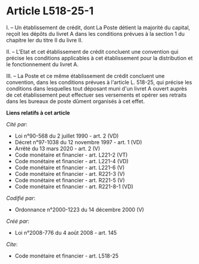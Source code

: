 # Article L518-25-1

I. – Un établissement de crédit, dont La Poste détient la majorité du capital, reçoit les dépôts du livret A dans les
conditions prévues à la section 1 du chapitre Ier du titre II du livre II.

II. – L'Etat et cet établissement de crédit concluent une convention qui précise les conditions applicables à cet
établissement pour la distribution et le fonctionnement du livret A.

III. – La Poste et ce même établissement de crédit concluent une convention, dans les conditions prévues à l'article L.
518-25, qui précise les conditions dans lesquelles tout déposant muni d'un livret A ouvert auprès de cet établissement peut
effectuer ses versements et opérer ses retraits dans les bureaux de poste dûment organisés à cet effet.

**Liens relatifs à cet article**

_Cité par_:

  - Loi n°90-568 du 2 juillet 1990 - art. 2 (VD)
  - Décret n°97-1038 du 12 novembre 1997 - art. 1 (VD)
  - Arrêté du 13 mars 2020 - art. 2 (V)
  - Code monétaire et financier - art. L221-2 (VT)
  - Code monétaire et financier - art. L221-4 (VD)
  - Code monétaire et financier - art. L221-6 (V)
  - Code monétaire et financier - art. R221-3 (V)
  - Code monétaire et financier - art. R221-5 (V)
  - Code monétaire et financier - art. R221-8-1 (VD)

_Codifié par_:

  - Ordonnance n°2000-1223 du 14 décembre 2000 (V)

_Créé par_:

  - Loi n°2008-776 du 4 août 2008 - art. 145

_Cite_:

  - Code monétaire et financier - art. L518-25
